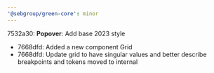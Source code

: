 ```yaml
---
'@sebgroup/green-core': minor
---
```


7532a30: **Popover**: Add base 2023 style

- 7668dfd: Added a new component Grid
- 7668dfd: Update grid to have singular values and better describe breakpoints and tokens moved to internal
